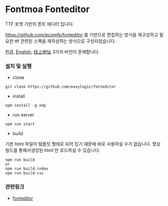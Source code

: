 Fontmoa Fonteditor
==========

TTF 포맷 기반의 폰트 에디터 입니다. 

https://github.com/ecomfe/fonteditor 를 기반으로 편집하는 방식을 재구성하고 필요한 ttf  관련된 스펙을 재작성하는 방식으로 구성되었습니다. 

[한글](http://www.fontmoa.com/editor/release/simple.html), [English](http://www.fontmoa.com/editor/release/simple-en.html), [线上地址](http://www.fontmoa.com/editor/release/simple-cn.html)  3가지 버전이 존재합니다. 


### 설치 및 실행 

* clone

```
git clone https://github.com/easylogic/fonteditor
```

* install 

```
npm install -g edp 
```

* run server 

```
npm run start 
```

* build 

기본 html 파일이 템플릿 형태로 되어 있기 때문에  바로 사용하실 수가 없습니다. 항상 빌드를 통해서생성된 html 만 로드하실 수 있습니다. 

```
npm run build 
or
npm run build-index
npm run build-css 

```

### 관련링크 

* [fonteditor](https://github.com/ecomfe/fonteditor)
